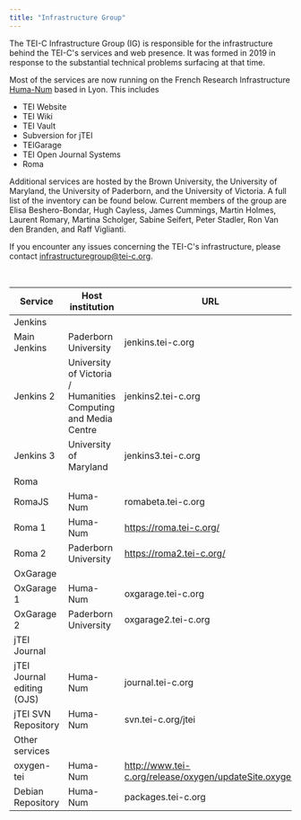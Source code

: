 ```yaml
---
title: "Infrastructure Group"
---
```

The TEI-C Infrastructure Group (IG) is responsible for the infrastructure behind the TEI-C's services and web presence. It was formed in 2019 in response to the substantial technical problems surfacing at that time.


Most of the services are now running on the French Research Infrastructure [Huma-Num](https://www.huma-num.fr/) based in Lyon. This includes


* TEI Website
* TEI Wiki
* TEI Vault
* Subversion for jTEI
* TEIGarage
* TEI Open Journal Systems
* Roma


Additional services are hosted by the Brown University, the University of Maryland, the University of Paderborn, and the University of Victoria. A full list of the inventory can be found below.
Current members of the group are Elisa Beshero-Bondar, Hugh Cayless, James Cummings, Martin Holmes, Laurent Romary, Martina Scholger, Sabine Seifert, Peter Stadler, Ron Van den Branden, and Raff Viglianti.


If you encounter any issues concerning the TEI-C's infrastructure, please contact [infrastructuregroup@tei-c.org](mailto:infrastructuregroup@tei-c.org).


 




| Service | Host institution | URL |
| --- | --- | --- |
| Jenkins |
| Main Jenkins | Paderborn University | jenkins.tei-c.org |
| Jenkins 2 | University of Victoria / Humanities Computing and Media Centre | jenkins2.tei-c.org |
| Jenkins 3 | University of Maryland | jenkins3.tei-c.org |
| Roma |
| RomaJS | Huma-Num | romabeta.tei-c.org |
| Roma 1 | Huma-Num | https://roma.tei-c.org/ |
| Roma 2 | Paderborn University | https://roma2.tei-c.org/ |
| OxGarage |
| OxGarage 1 | Huma-Num | oxgarage.tei-c.org |
| OxGarage 2 | Paderborn University | oxgarage2.tei-c.org |
| jTEI Journal |
| jTEI Journal editing (OJS) | Huma-Num | journal.tei-c.org |
| jTEI SVN Repository | Huma-Num | svn.tei-c.org/jtei |
| Other services |
| oxygen-tei | Huma-Num | http://www.tei-c.org/release/oxygen/updateSite.oxygen |
| Debian Repository | Huma-Num | packages.tei-c.org |

